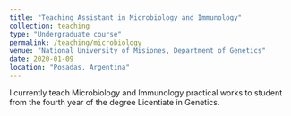 ```yaml
---
title: "Teaching Assistant in Microbiology and Immunology"
collection: teaching
type: "Undergraduate course"
permalink: /teaching/microbiology
venue: "National University of Misiones, Department of Genetics"
date: 2020-01-09
location: "Posadas, Argentina"
---
```


I currently teach Microbiology and Immunology practical works to student from the fourth year of the degree Licentiate in Genetics.


